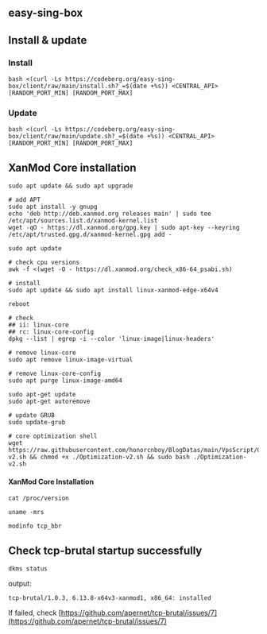 ## easy-sing-box

## Install & update

### Install

```shell
bash <(curl -Ls https://codeberg.org/easy-sing-box/client/raw/main/install.sh?_=$(date +%s)) <CENTRAL_API> [RANDOM_PORT_MIN] [RANDOM_PORT_MAX]
```

### Update

```shell
bash <(curl -Ls https://codeberg.org/easy-sing-box/client/raw/main/update.sh?_=$(date +%s)) <CENTRAL_API> [RANDOM_PORT_MIN] [RANDOM_PORT_MAX]
```

## XanMod Core installation

```shell
sudo apt update && sudo apt upgrade

# add APT
sudo apt install -y gnupg
echo 'deb http://deb.xanmod.org releases main' | sudo tee /etc/apt/sources.list.d/xanmod-kernel.list
wget -qO - https://dl.xanmod.org/gpg.key | sudo apt-key --keyring /etc/apt/trusted.gpg.d/xanmod-kernel.gpg add -

sudo apt update

# check cpu versions
awk -f <(wget -O - https://dl.xanmod.org/check_x86-64_psabi.sh)

# install
sudo apt update && sudo apt install linux-xanmod-edge-x64v4

reboot

# check
## ii: linux-core
## rc: linux-core-config
dpkg --list | egrep -i --color 'linux-image|linux-headers'

# remove linux-core
sudo apt remove linux-image-virtual

# remove linux-core-config
sudo apt purge linux-image-amd64

sudo apt-get update
sudo apt-get autoremove

# update GRUB
sudo update-grub

# core optimization shell
wget https://raw.githubusercontent.com/honorcnboy/BlogDatas/main/VpsScript/Optimization-v2.sh && chmod +x ./Optimization-v2.sh && sudo bash ./Optimization-v2.sh
```

#### XanMod Core Installation

```shell
cat /proc/version

uname -mrs

modinfo tcp_bbr
```

## Check tcp-brutal startup successfully

```shell
dkms status
```
output:
```text
tcp-brutal/1.0.3, 6.13.8-x64v3-xanmod1, x86_64: installed
```
If failed, check [https://github.com/apernet/tcp-brutal/issues/7](https://github.com/apernet/tcp-brutal/issues/7)